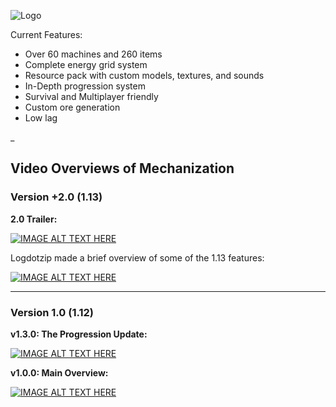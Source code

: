 ![Logo](http://i.imgur.com/kNajiaw.png)

Current Features:
* Over 60 machines and 260 items
* Complete energy grid system
* Resource pack with custom models, textures, and sounds
* In-Depth progression system
* Survival and Multiplayer friendly
* Custom ore generation
* Low lag

_

## **Video Overviews of Mechanization**
### Version +2.0 (1.13)

**2.0 Trailer:**

[![IMAGE ALT TEXT HERE](https://img.youtube.com/vi/RZc2AqqpW40/0.jpg)](https://youtu.be/RZc2AqqpW40)

Logdotzip made a brief overview of some of the 1.13 features:

[![IMAGE ALT TEXT HERE](https://img.youtube.com/vi/2fcQEMKVOIw/0.jpg)](https://www.youtube.com/watch?v=2fcQEMKVOIw&t=0s)

***
### Version 1.0 (1.12)

**v1.3.0: The Progression Update:**

[![IMAGE ALT TEXT HERE](https://img.youtube.com/vi/EhxSkXbYKgk/0.jpg)](https://www.youtube.com/watch?v=EhxSkXbYKgk)

**v1.0.0: Main Overview:**

[![IMAGE ALT TEXT HERE](https://img.youtube.com/vi/zVmLx0oJ4kE/0.jpg)](https://www.youtube.com/watch?v=zVmLx0oJ4kE)
